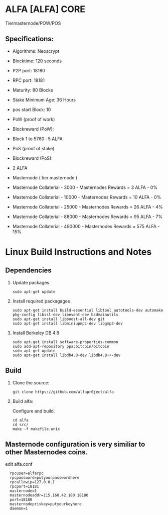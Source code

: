 ALFA [ALFA] CORE
================================

Tiermasternode/POW/POS

Specifications:
--------------

- Algorithms:        Neoscrypt
- Blocktime:         120 seconds
- P2P port:          18180
- RPC port:          18181
- Maturity:          80 Blocks
- Stake Minimum Age: 36 Hours
- pos start Block:   10

- PoW (proof of work)
- Blockreward (PoW):
- Block 1 to 5760 :  5 ALFA


- PoS (proof of stake)
- Blockreward (PoS):
- 2 ALFA

- Masternode ( tier masternode )
- Masternode Collaterial - 3000   - Masternodes Rewards  = 3   ALFA - 0% 
- Masternode Collaterial - 10000  - Masternodes Rewards  = 10  ALFA - 0%
- Masternode Collaterial - 25000  - Masternodes Rewards  = 26  ALFA - 4% 
- Masternode Collaterial - 88000  - Masternodes Rewards  = 95  ALFA - 7%
- Masternode Collaterial - 490000 - Masternodes Rewards  = 575 ALFA - 15%


Linux Build Instructions and Notes
==================================

Dependencies
----------------------
1.  Update packages

        sudo apt-get update

2.  Install required packagages

        sudo apt-get install build-essential libtool autotools-dev automake pkg-config libssl-dev libevent-dev bsdmainutils
        sudo apt-get install libboost-all-dev git
        sudo apt-get install libminiupnpc-dev libgmp3-dev

3.  Install Berkeley DB 4.8

        sudo apt-get install software-properties-common
        sudo add-apt-repository ppa:bitcoin/bitcoin
        sudo apt-get update
        sudo apt-get install libdb4.8-dev libdb4.8++-dev


Build
----------------------
1.  Clone the source:

        git clone https://github.com/alfapr0ject/alfa

2.  Build alfa:

    Configure and build.

        cd alfa
        cd src/
        make -f makefile.unix   



Masternode configuration is very similiar to other Masternodes coins.
----------------------

edit alfa.conf

      rpcuser=alfarpc
      rpcpassword=putyourpasswordhere
      rpcallowip=127.0.0.1
      rpcport=18181
      masternode=1
      masternodeaddr=115.168.42.180:18180
      port=18180
      masternodeprivkey=putyourkeyhere
      daemon=1

